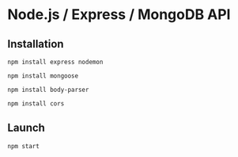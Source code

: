 # Node.js / Express / MongoDB API

## Installation 

`npm install express nodemon`

`npm install mongoose`

`npm install body-parser`

`npm install cors`

## Launch

`npm start`
